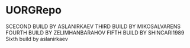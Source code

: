 # UORGRepo
SCECOND BUILD BY ASLANIRKAEV
THIRD BUILD BY MIKOSALVARENS
FOURTH BUILD BY ZELIMHANBARAHOV
FIFTH BUILD BY SHINCARI1989
Sixth build by aslanirkaev
